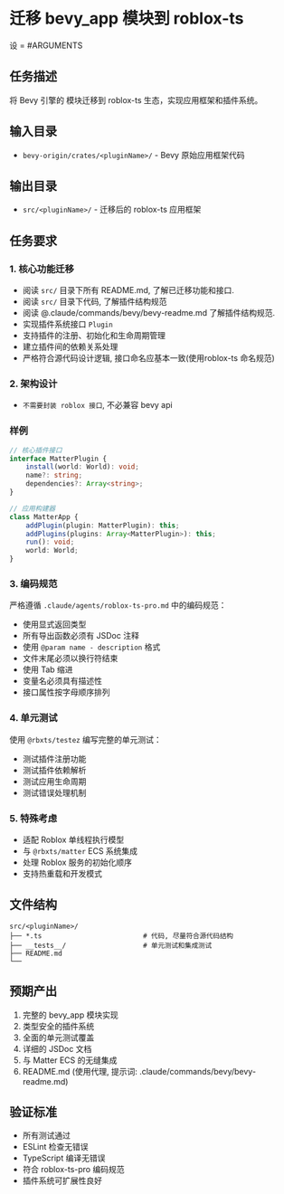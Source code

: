 # 迁移 bevy_app 模块到 roblox-ts

设 <pluginName> = #ARGUMENTS

## 任务描述

将 Bevy 引擎的  模块迁移到 roblox-ts 生态，实现应用框架和插件系统。

## 输入目录

- `bevy-origin/crates/<pluginName>/` - Bevy 原始应用框架代码

## 输出目录

- `src/<pluginName>/` - 迁移后的 roblox-ts 应用框架

## 任务要求

### 1. 核心功能迁移
- 阅读 `src/` 目录下所有 README.md, 了解已迁移功能和接口.
- 阅读 `src/` 目录下代码, 了解插件结构规范
- 阅读 @.claude/commands/bevy/bevy-readme.md 了解插件结构规范.
- 实现插件系统接口 `Plugin`
- 支持插件的注册、初始化和生命周期管理
- 建立插件间的依赖关系处理
- 严格符合源代码设计逻辑, 接口命名应基本一致(使用roblox-ts 命名规范)

### 2. 架构设计
- `不需要封装 roblox 接口`, 不必兼容 bevy api

### 样例

```typescript
// 核心插件接口
interface MatterPlugin {
    install(world: World): void;
    name?: string;
    dependencies?: Array<string>;
}

// 应用构建器
class MatterApp {
    addPlugin(plugin: MatterPlugin): this;
    addPlugins(plugins: Array<MatterPlugin>): this;
    run(): void;
    world: World;
}
```

### 3. 编码规范

严格遵循 `.claude/agents/roblox-ts-pro.md` 中的编码规范：

- 使用显式返回类型
- 所有导出函数必须有 JSDoc 注释
- 使用 `@param name - description` 格式
- 文件末尾必须以换行符结束
- 使用 Tab 缩进
- 变量名必须具有描述性
- 接口属性按字母顺序排列

### 4. 单元测试

使用 `@rbxts/testez` 编写完整的单元测试：

- 测试插件注册功能
- 测试插件依赖解析
- 测试应用生命周期
- 测试错误处理机制

### 5. 特殊考虑

- 适配 Roblox 单线程执行模型
- 与 `@rbxts/matter` ECS 系统集成
- 处理 Roblox 服务的初始化顺序
- 支持热重载和开发模式

## 文件结构

```
src/<pluginName>/
├── *.ts                         # 代码, 尽量符合源代码结构
├── __tests__/                   # 单元测试和集成测试
├── README.md
└── 
```

## 预期产出

1. 完整的 bevy_app 模块实现
2. 类型安全的插件系统
3. 全面的单元测试覆盖
4. 详细的 JSDoc 文档
5. 与 Matter ECS 的无缝集成
6. README.md (使用代理, 提示词: .claude/commands/bevy/bevy-readme.md)

## 验证标准

- 所有测试通过
- ESLint 检查无错误
- TypeScript 编译无错误
- 符合 roblox-ts-pro 编码规范
- 插件系统可扩展性良好
